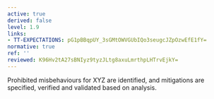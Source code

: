 ```yaml
---
active: true
derived: false
level: 1.9
links:
- TT-EXPECTATIONS: pG1pBBqpUY_3sGMtOWVGUbIQo3seugcJZpOzwEfE1fY=
normative: true
ref: ''
reviewed: K96Hv2tA27sBNIyz9tyzJLtg8axuLmrthpLHTrvEjkY=
---
```


Prohibited misbehaviours for XYZ are identified, and mitigations are specified,
verified and validated based on analysis.
